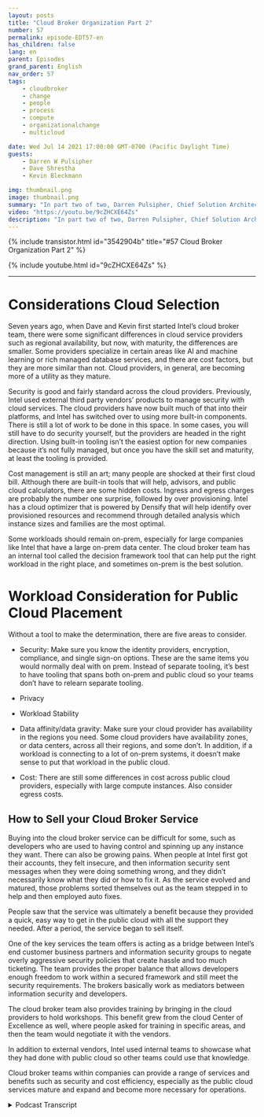 ```yaml
---
layout: posts
title: "Cloud Broker Organization Part 2"
number: 57
permalink: episode-EDT57-en
has_children: false
lang: en
parent: Episodes
grand_parent: English
nav_order: 57
tags:
    - cloudbroker
    - change
    - people
    - process
    - compute
    - organizationalchange
    - multicloud

date: Wed Jul 14 2021 17:00:00 GMT-0700 (Pacific Daylight Time)
guests:
    - Darren W Pulsipher
    - Dave Shrestha
    - Kevin Bleckmann

img: thumbnail.png
image: thumbnail.png
summary: "In part two of two, Darren Pulsipher, Chief Solution Architect, and Intel Cloud Solution Architects Dave Shrestha and Kevin Bleckman talk about the benefits and services of a cloud broker organization."
video: "https://youtu.be/9cZHCXE64Zs"
description: "In part two of two, Darren Pulsipher, Chief Solution Architect, and Intel Cloud Solution Architects Dave Shrestha and Kevin Bleckman talk about the benefits and services of a cloud broker organization."
---
```


<div>
{% include transistor.html id="3542904b" title="#57 Cloud Broker Organization Part 2" %}

{% include youtube.html id="9cZHCXE64Zs" %}
</div>

---

# Considerations Cloud Selection

Seven years ago, when Dave and Kevin first started Intel’s cloud broker team, there were some significant differences in cloud service providers such as regional availability, but now, with maturity, the differences are smaller. Some providers specialize in certain areas like AI and machine learning or rich managed database services, and there are cost factors, but they are more similar than not. Cloud providers, in general, are becoming more of a utility as they mature.

Security is good and fairly standard across the cloud providers. Previously, Intel used external third party vendors’ products to manage security with cloud services. The cloud providers have now built much of that into their platforms, and Intel has switched over to using more built-in components. There is still a lot of work to be done in this space. In some cases, you will still have to do security yourself, but the providers are headed in the right direction. Using built-in tooling isn’t the easiest option for new companies because it’s not fully managed, but once you have the skill set and maturity, at least the tooling is provided.

Cost management is still an art; many people are shocked at their first cloud bill. Although there are built-in tools that will help, advisors, and public cloud calculators, there are some hidden costs. Ingress and egress charges are probably the number one surprise, followed by over provisioning. Intel has a cloud optimizer that is powered by Densify that will help identify over provisioned resources and recommend through detailed analysis which instance sizes and families are the most optimal.

Some workloads should remain on-prem, especially for large companies like Intel that have a large on-prem data center.  The cloud broker team has an internal tool called the decision framework tool that can help put the right workload in the right place, and sometimes on-prem is the best solution.

# Workload Consideration for Public Cloud Placement

Without a tool to make the determination, there are five areas to consider.

*	Security: Make sure you know the identity providers, encryption, compliance, and single sign-on options. These are the same items you would normally deal with on prem. Instead of separate tooling, it’s best to have tooling that spans both on-prem and public cloud so your teams don’t have to relearn separate tooling.

*	Privacy

*	Workload Stability

*	Data affinity/data gravity: Make sure your cloud provider has availability in the regions you need. Some cloud providers have availability zones, or data centers, across all their regions, and some don’t.  In addition, if a workload is connecting to a lot of on-prem systems, it doesn’t make sense to put that workload in the public cloud.

*	Cost: There are still some differences in cost across public cloud providers, especially with large compute instances. Also consider egress costs.

## How to Sell your Cloud Broker Service

Buying into the cloud broker service can be difficult for some, such as developers who are used to having control and spinning up any instance they want. There can also be growing pains. When people at Intel first got their accounts, they felt insecure, and then information security sent messages when they were doing something wrong, and they didn’t necessarily know what they did or how to fix it. As the service evolved and matured, those problems sorted themselves out as the team stepped in to help and then employed auto fixes.

People saw that the service was ultimately a benefit because they provided a quick, easy way to get in the public cloud with all the support they needed. After a period, the service began to sell itself.

One of the key services the team offers is acting as a bridge between Intel’s end customer business partners and information security groups to negate overly aggressive security policies that create hassle and too much ticketing.  The team provides the proper balance that allows developers enough freedom to work within a secured framework and still meet the security requirements. The brokers basically work as mediators between information security and developers.

The cloud broker team also provides training by bringing in the cloud providers to hold workshops. This benefit grew from the cloud Center of Excellence as well, where people asked for training in specific areas, and then the team would negotiate it with the vendors.

In addition to external vendors, Intel used internal teams to showcase what they had done with public cloud so other teams could use that knowledge.

Cloud broker teams within companies can provide a range of services and benefits such as security and cost efficiency, especially as the public cloud services mature and expand and become more necessary for operations. 



<details>
<summary> Podcast Transcript </summary>

<p></p>

</details>

